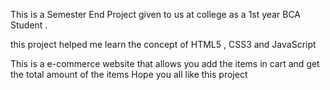 This is a Semester End Project given to us at college as  a 1st year BCA Student .

this project helped me learn the concept of HTML5 , CSS3 and JavaScript 

This is a e-commerce website that allows you add the items in cart and get the total amount of the items 
Hope you all like this project 
